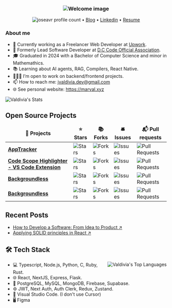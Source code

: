 
<h3 align="center"><image src="https://github.com/joseavr/joseavr/blob/main/image.png" alt="Welcome image"></h3>


<p align="center">
  <img src="https://komarev.com/ghpvc/?username=joseavr&label=Profile%20views&color=0e75b6&style=flat" alt="joseavr profile count" /> •  
  <a href="https://marval.xyz/b">Blog</a> •
  <a href="https://www.linkedin.com/in/joseavr/">Linkedin</a> •
  <a href="https://terpconnect.umd.edu/~jvaldiv8/csterpconnect/resume.pdf">Resume</a>
</p>

<h3>About me</h3>

- 💼 Currently working as a Freelancer Web Developer at [Upwork](https://www.upwork.com/).
- 💼 Formerly Lead Software Developer at [D.C Code Official Association](https://www.linkedin.com/company/dccoa/).
- 🎓 Graduated in 2024 with a Bachelor of Computer Science and minor in Mathemathics.
- 📚 Learning about AI agents, RAG, Compilers, React Native.
- 🙋🏻‍♂️ I’m open to work on backend/frontend projects. 
- 📫 How to reach me: jvaldivia.dev@gmail.com
- 🌐 See personal website: https://marval.xyz

![Valdivia's Stats](https://github-readme-stats.vercel.app/api?username=joseavr&theme=tokyonight&show_icons=true&hide_border=true&count_private=true)


## Open Source Projects

<table>
  <thead align="center">
    <tr border: none;>
      <td><b>🎁 Projects</b></td>
      <td><b>⭐ Stars</b></td>
      <td><b>📚 Forks</b></td>
      <td><b>🛎 Issues</b></td>
      <td><b>📬 Pull requests</b></td>
    </tr>
  </thead>
  <tbody>
    <tr>
      <td><a href="https://github.com/joseavr/apptracker"><b>AppTracker</b></a></td>
      <td><img alt="Stars" src="https://img.shields.io/github/stars/joseavr/apptracker?style=flat-square&labelColor=343b41"/></td>
      <td><img alt="Forks" src="https://img.shields.io/github/forks/joseavr/apptracker?style=flat-square&labelColor=343b41"/></td>
      <td><img alt="Issues" src="https://img.shields.io/github/issues/joseavr/apptracker?style=flat-square&labelColor=343b41"/></td>
      <td><img alt="Pull Requests" src="https://img.shields.io/github/issues-pr/joseavr/apptracker?style=flat-square&labelColor=343b41"/></td>
    </tr>
	  <tr>
      <td><a href="https://github.com/joseavr/code-scope-highlighter"><b>Code Scope Highlighter - VS Code Extension</b></a></td>
      <td><img alt="Stars" src="https://img.shields.io/github/stars/joseavr/code-scope-highlighter?style=flat-square&labelColor=343b41"/></td>
      <td><img alt="Forks" src="https://img.shields.io/github/forks/joseavr/code-scope-highlighter?style=flat-square&labelColor=343b41"/></td>
      <td><img alt="Issues" src="https://img.shields.io/github/issues/joseavr/code-scope-highlighter?style=flat-square&labelColor=343b41"/></td>
      <td><img alt="Pull Requests" src="https://img.shields.io/github/issues-pr/joseavr/code-scope-highlighter?style=flat-square&labelColor=343b41"/></td>
    </tr>
    <tr>
      <td><a href="https://github.com/joseavr/react-cloudinary-remove-bg
"><b>Backgroundless</b></a></td>
      <td><img alt="Stars" src="https://img.shields.io/github/stars/joseavr/react-cloudinary-remove-bg?style=flat-square&labelColor=343b41"/></td>
      <td><img alt="Forks" src="https://img.shields.io/github/forks/joseavr/react-cloudinary-remove-bg?style=flat-square&labelColor=343b41"/></td>
      <td><img alt="Issues" src="https://img.shields.io/github/issues/joseavr/react-cloudinary-remove-bg?style=flat-square&labelColor=343b41"/></td>
      <td><img alt="Pull Requests" src="https://img.shields.io/github/issues-pr/joseavr/react-cloudinary-remove-bg?style=flat-square&labelColor=343b41"/></td>
    </tr>
    <tr>
      <td><a href="https://github.com/joseavr/next-streaming
"><b>Backgroundless</b></a></td>
      <td><img alt="Stars" src="https://img.shields.io/github/stars/joseavr/next-streaming?style=flat-square&labelColor=343b41"/></td>
      <td><img alt="Forks" src="https://img.shields.io/github/forks/joseavr/next-streaming?style=flat-square&labelColor=343b41"/></td>
      <td><img alt="Issues" src="https://img.shields.io/github/issues/joseavr/next-streaming?style=flat-square&labelColor=343b41"/></td>
      <td><img alt="Pull Requests" src="https://img.shields.io/github/issues-pr/joseavr/next-streaming?style=flat-square&labelColor=343b41"/></td>
    </tr>
  </tbody>
</table>

## Recent Posts

- [How to Develop a Software: From Idea to Product ↗](https://www.marval.xyz/b/how-to-develop-software)
- [Applying SOLID principles in React ↗](https://www.marval.xyz/b/applying-solid-principles-in-react) 


## 🛠️ Tech Stack

<img src="https://github-readme-stats.vercel.app/api/top-langs/?username=joseavr&theme=tokyonight&show_icons=true&hide_border=true&count_private=true" alt="Valdivia's Top Languages" align="right" />

- 💻 Typescript, Node.js, Python, C, Ruby, Rust.
- 🌐 React, NextJS, Express, Flask.
- 💾 PostgreSQL, MySQL, MongoDB, Firebase, Supabase.
- ⚙️ JWT, Next Auth, Auth Clerk, Redux, Zustand.
- 🔧 Visual Studio Code. (I don't use Cursor)
- 🖥️ Figma

